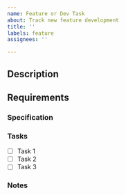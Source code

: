 ```yaml
---
name: Feature or Dev Task
about: Track new feature development
title: ''
labels: feature
assignees: ''

---
```


## Description

## Requirements

### Specification

### Tasks
- [ ] Task 1
- [ ] Task 2
- [ ] Task 3

### Notes
